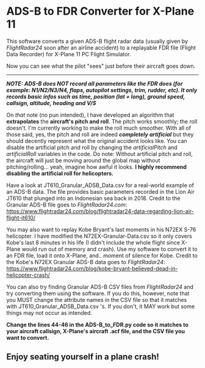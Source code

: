# ADS-B to FDR Converter for X-Plane 11
This software converts a given ADS-B flight radar data (usually given by *FlightRadar24* soon after an airline accident) to a replayable FDR file (Flight Data Recorder) for X-Plane 11 PC Flight Simulator.

Now you can see what the pilot "sees" just before their aircraft goes down.

___

***NOTE: ADS-B does NOT record all parameters like the FDR does (for example: N1/N2/N3/N4, flaps, autopilot settings, trim, rudder, etc). It only records basic infos such as time, position (lat + long), ground speed, callsign, altitude, heading and V/S***

On _that_ note (no pun intended), I have developed an algorithm that **extrapolates** the **aircraft's pitch and roll**. The pitch works smoothly; the roll doesn't. I'm currently working to make the roll much smoother. With all of those said, yes, the pitch and roll are indeed **_completely artificial_** but they should decently represent what the original accident looks like. You can disable the artificial pitch and roll by changing the _artificialPitch_ and _artificialRoll_ variables in the code.
Do note: Without artificial pitch and roll, the aircraft will just be moving around the global map without pitching/rolling... yeah, imagine how awful it looks. **I highly recommend disabling the artificial roll for helicopters.**

Have a look at JT610_Granular_ADSB_Data.csv for a real-world example of an ADS-B data. The file provides basic parameters recorded in the Lion Air JT610 that plunged into an Indonesian sea back in 2018. Credit to the Granular ADS-B file goes to *FlightRadar24.com*: https://www.flightradar24.com/blog/flightradar24-data-regarding-lion-air-flight-jt610/

You may also want to replay Kobe Bryant's last moments in his N72EX S-76 helicopter. I have modified the N72EX-Granular-Data.csv so it only covers Kobe's last 8 minutes in his life (I didn't include the whole flight since X-Plane would run out of memory and crash). Use my software to convert it to an FDR file, load it onto X-Plane, and.. moment of silence for Kobe.
Credit to the Kobe's N72EX Granular ADS-B data goes to _FlightRadar24_: https://www.flightradar24.com/blog/kobe-bryant-believed-dead-in-helicopter-crash/

You can also try finding Granular ADS-B CSV files from *FlightRadar24* and try converting them using the software. If you do this, however, note that you MUST change the attribute names in the CSV file so that it matches with JT610_Granular_ADSB_Data.csv 's. If you don't, it MAY work but some things may not occur as intended.

**Change the lines 44-46 in the ADS-B_to_FDR.py code so it matches to your aircraft callsign, X-Plane's aircraft .acf file, and the CSV file you want to convert.**

## Enjoy seating yourself in a plane crash!
